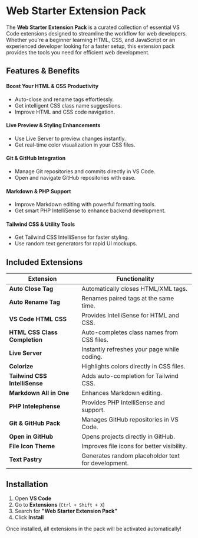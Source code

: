# Web Starter Extension Pack

The **Web Starter Extension Pack** is a curated collection of essential VS Code extensions designed to streamline the workflow for web developers. Whether you're a beginner learning HTML, CSS, and JavaScript or an experienced developer looking for a faster setup, this extension pack provides the tools you need for efficient web development.

## Features & Benefits

#### Boost Your HTML & CSS Productivity
- Auto-close and rename tags effortlessly.
- Get intelligent CSS class name suggestions.
- Improve HTML and CSS code navigation.

#### Live Preview & Styling Enhancements
- Use Live Server to preview changes instantly.
- Get real-time color visualization in your CSS files.

#### Git & GitHub Integration
- Manage Git repositories and commits directly in VS Code.
- Open and navigate GitHub repositories with ease.

#### Markdown & PHP Support
- Improve Markdown editing with powerful formatting tools.
- Get smart PHP IntelliSense to enhance backend development.

#### Tailwind CSS & Utility Tools
- Get Tailwind CSS IntelliSense for faster styling.
- Use random text generators for rapid UI mockups.


## Included Extensions  

| **Extension**                    | **Functionality**                                      |
|----------------------------------|------------------------------------------------------|
| **Auto Close Tag**               | Automatically closes HTML/XML tags.                 |
| **Auto Rename Tag**              | Renames paired tags at the same time.              |
| **VS Code HTML CSS**             | Provides IntelliSense for HTML and CSS.            |
| **HTML CSS Class Completion**    | Auto-completes class names from CSS files.         |
| **Live Server**                  | Instantly refreshes your page while coding.        |
| **Colorize**                     | Highlights colors directly in CSS files.           |
| **Tailwind CSS IntelliSense**    | Adds auto-completion for Tailwind CSS.            |
| **Markdown All in One**          | Enhances Markdown editing.                        |
| **PHP Intelephense**             | Provides PHP IntelliSense and support.            |
| **Git & GitHub Pack**            | Manages GitHub repositories in VS Code.           |
| **Open in GitHub**               | Opens projects directly in GitHub.                |
| **File Icon Theme**              | Improves file icons for better visibility.        |
| **Text Pastry**                  | Generates random placeholder text for development.|

## Installation  

1. Open **VS Code**  
2. Go to **Extensions** (`Ctrl + Shift + X`)  
3. Search for **"Web Starter Extension Pack"**  
4. Click **Install**  

Once installed, all extensions in the pack will be activated automatically!